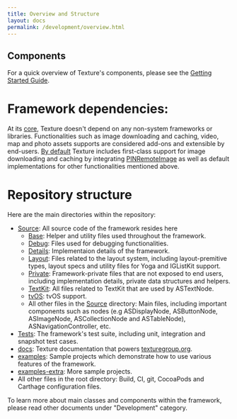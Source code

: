 ```yaml
---
title: Overview and Structure
layout: docs
permalink: /development/overview.html
---
```


## Components

For a quick overview of Texture's components, please see the [Getting Started Guide](/docs/getting-started.html).

# Framework dependencies:

At its [core](https://github.com/TextureGroup/Texture/blob/master/Texture.podspec#L18), Texture doesn't depend on any non-system frameworks or libraries. Functionalities such as image downloading and caching, video, map and photo assets supports are considered add-ons and extensible by end-users. [By default](https://github.com/TextureGroup/Texture/blob/master/Texture.podspec#L90) Texture includes first-class support for image downloading and caching by integrating [PINRemoteImage](https://github.com/TextureGroup/Texture/blob/master/Texture.podspec#L41) as well as default implementations for other functionalities mentioned above.

# Repository structure

Here are the main directories within the repository:
- [Source](https://github.com/TextureGroup/Texture/tree/master/Source): All source code of the framework resides here
  - [Base](https://github.com/TextureGroup/Texture/tree/master/Source/Base): Helper and utility files used throughout the framework.
  - [Debug](https://github.com/TextureGroup/Texture/tree/master/Source/Debug): Files used for debugging functionalities.
  - [Details](https://github.com/TextureGroup/Texture/tree/master/Source/Details): Implementaion details of the framework.
  - [Layout](https://github.com/TextureGroup/Texture/tree/master/Source/Layout): Files related to the layout system, including layout-premitive types, layout specs and utility files for Yoga and IGListKit support.
  - [Private](https://github.com/TextureGroup/Texture/tree/master/Source/Private): Framework-private files that are not exposed to end users, including implementation details, private data structures and helpers.
  - [TextKit](https://github.com/TextureGroup/Texture/tree/master/Source/TextKit): All files related to TextKit that are used by ASTextNode.
  - [tvOS](https://github.com/TextureGroup/Texture/tree/master/Source/tvOS): tvOS support.
  - All other files in the [Source](https://github.com/TextureGroup/Texture/tree/master/Source) directory: Main files, including important components such as nodes (e.g ASDisplayNode, ASButtonNode, ASImageNode, ASCollectionNode and ASTableNode), ASNavigationController, etc.
- [Tests](https://github.com/TextureGroup/Texture/tree/master/Tests): The framework's test suite, including unit, integration and snapshot test cases.
- [docs](https://github.com/TextureGroup/Texture/tree/master/docs): Texture documentation that powers [texturegroup.org](https://texturegroup.org/).
- [examples](https://github.com/TextureGroup/Texture/tree/master/examples): Sample projects which demonstrate how to use various features of the framework.
- [examples-extra](https://github.com/TextureGroup/Texture/tree/master/examples_extra): More sample projects.
- All other files in the root directory: Build, CI, git, CocoaPods and Carthage configuration files.

To learn more about main classes and components within the framework, please read other documents under "Development" category.
